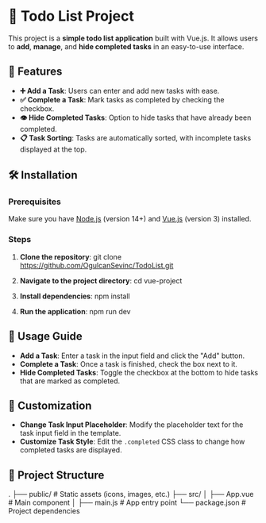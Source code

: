 # 📝 Todo List Project

This project is a **simple todo list application** built with Vue.js. It allows users to **add**, **manage**, and **hide completed tasks** in an easy-to-use interface.

## 🌟 Features

- **➕ Add a Task**: Users can enter and add new tasks with ease.
- **✅ Complete a Task**: Mark tasks as completed by checking the checkbox.
- **👁️ Hide Completed Tasks**: Option to hide tasks that have already been completed.
- **📋 Task Sorting**: Tasks are automatically sorted, with incomplete tasks displayed at the top.


## 🛠️ Installation

### Prerequisites
Make sure you have [Node.js](https://nodejs.org/) (version 14+) and [Vue.js](https://vuejs.org/) (version 3) installed.

### Steps

1. **Clone the repository**:
   git clone https://github.com/OgulcanSevinc/TodoList.git

2. **Navigate to the project directory**:
    cd vue-project

3. **Install dependencies**:
    npm install

4. **Run the application**:
    npm run dev

## 📖 Usage Guide

- **Add a Task**: Enter a task in the input field and click the "Add" button.
- **Complete a Task**: Once a task is finished, check the box next to it.
- **Hide Completed Tasks**: Toggle the checkbox at the bottom to hide tasks that are marked as completed.

## 🎨 Customization

- **Change Task Input Placeholder**: Modify the placeholder text for the task input field in the template.
- **Customize Task Style**: Edit the `.completed` CSS class to change how completed tasks are displayed.

## 📂 Project Structure

.
├── public/              # Static assets (icons, images, etc.)
├── src/
│   ├── App.vue          # Main component
│   ├── main.js          # App entry point
└── package.json         # Project dependencies





